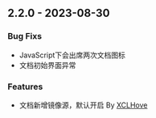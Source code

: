 ## 2.2.0 - 2023-08-30

### <type> Bug Fixs 

- JavaScript下会出席两次文档图标
- 文档初始界面异常

### <type> Features

- 文档新增镜像源，默认开启 By [XCLHove](https://github.com/LiteLDev/LiteLoaderSE-Aids/issues/17)
